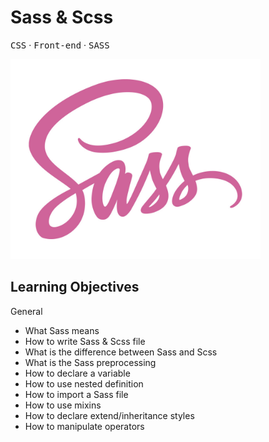 # Sass & Scss

<kbd>CSS</kbd> &middot; <kbd>Front-end</kbd> &middot; <kbd>SASS</kbd>

<img src="./sass.jpg" width="400" />

## Learning Objectives

General
* What Sass means
* How to write Sass & Scss file
* What is the difference between Sass and Scss
* What is the Sass preprocessing
* How to declare a variable
* How to use nested definition
* How to import a Sass file
* How to use mixins
* How to declare extend/inheritance styles
* How to manipulate operators